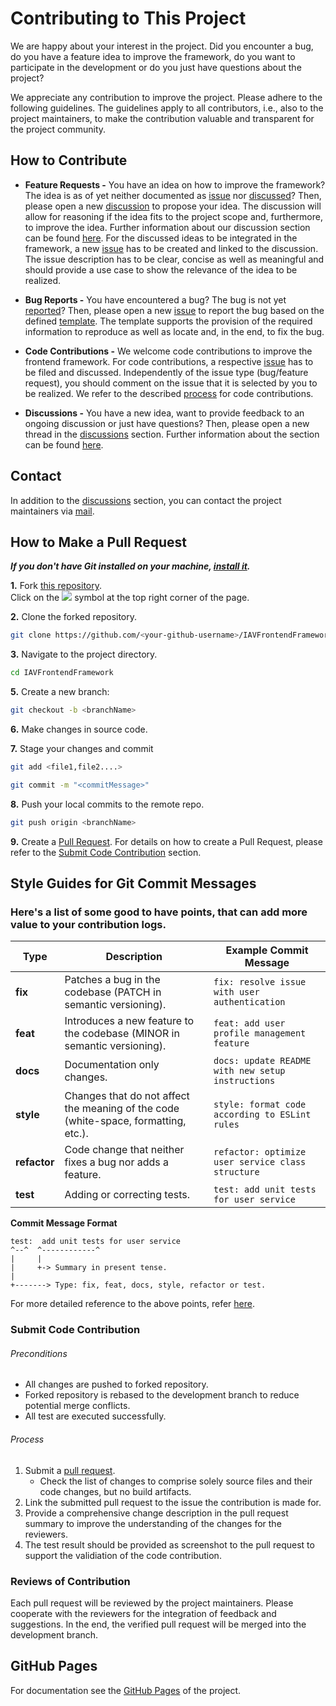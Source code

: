 # Contributing to This Project

We are happy about your interest in the project. Did you encounter a bug, do you have a feature idea to improve the framework, do you want to participate in the development or do you just have questions about the project?

We appreciate any contribution to improve the project. Please adhere to the following guidelines. The guidelines apply to all contributors, i.e., also to the project maintainers, to make the contribution valuable and transparent for the project community.

## How to Contribute

- **Feature Requests -**
You have an idea on how to improve the framework? The idea is as of yet neither documented as [issue](https://github.com/iavofficial/IAVFrontendFramework/issues) 
nor [discussed](https://github.com/iavofficial/IAVFrontendFramework/discussions)? Then, please open a new [discussion](https://github.com/iavofficial/IAVFrontendFramework/discussions) 
to propose your idea. The discussion will allow for reasoning if the idea fits to the project scope and, furthermore, to 
improve the idea. Further information about our discussion section can be found [here](https://github.com/iavofficial/IAVFrontendFramework/discussions/1). For the discussed ideas to be integrated in the framework, a new [issue](https://github.com/iavofficial/IAVFrontendFramework/issues)
has to be created and linked to the discussion. The issue description has to be clear, concise as well as meaningful and
should provide a use case to show the relevance of the idea to be realized.    

- **Bug Reports -**
You have encountered a bug? The bug is not yet [reported](https://github.com/iavofficial/IAVFrontendFramework/issues)?
Then, please open a new [issue](https://github.com/iavofficial/IAVFrontendFramework/issues) to report the bug based 
on the defined [template](https://github.com/iavofficial/IAVFrontendFramework/issues/new/choose). The template supports the provision 
of the required information to reproduce as well as locate and, in the end, to fix the bug.

- **Code Contributions -**
We welcome code contributions to improve the frontend framework. For code contributions, a respective 
[issue](https://github.com/iavofficial/IAVFrontendFramework/issues) has to be filed and discussed. 
Independently of the issue type (bug/feature request), you should comment on the issue that it is selected by you 
to be realized. We refer to the described [process](#process-for-code-contributions) for code contributions. 

- **Discussions -**
You have a new idea, want to provide feedback to an ongoing discussion or just have questions? Then, please open 
a new thread in the [discussions](https://github.com/iavofficial/IAVFrontendFramework/discussions) section. Further information about the section can be found [here](https://github.com/iavofficial/IAVFrontendFramework/discussions/1).

## Contact

In addition to the [discussions](https://github.com/iavofficial/IAVFrontendFramework/discussions) section,
you can contact the project maintainers via [mail](mailto:frontendframework@iav.de).

## How to Make a Pull Request

***If you don't have Git installed on your machine, [install it](https://help.github.com/articles/set-up-git/).***

**1.** Fork [this repository](https://github.com/iavofficial/IAVFrontendFramework).  
Click on the <a href="https://github.com/iavofficial/IAVFrontendFramework"><img src="https://img.icons8.com/ios/24/000000/code-fork.png"></a> symbol at the top right corner of the page.

**2.** Clone the forked repository.

```bash
git clone https://github.com/<your-github-username>/IAVFrontendFramework
```

**3.** Navigate to the project directory.

```bash
cd IAVFrontendFramework
```
**5.** Create a new branch:
```bash
git checkout -b <branchName>
```

**6.** Make changes in source code.

**7.** Stage your changes and commit

```bash
git add <file1,file2....>
```
```bash
git commit -m "<commitMessage>"
```

**8.** Push your local commits to the remote repo.

```bash
git push origin <branchName>
```

**9.** Create a [Pull Request](https://github.com/iavofficial/IAVFrontendFramework/pulls). For details on how to create a Pull Request, please refer to the [Submit Code Contribution](#submit-code-contribution) section.



## Style Guides for Git Commit Messages

### Here's a list of some good to have points, that can add more value to your contribution logs.

| **Type**      | **Description**                                                                                     | **Example Commit Message**                           |
|---------------|-----------------------------------------------------------------------------------------------------|------------------------------------------------------|
| **fix**       | Patches a bug in the codebase (PATCH in semantic versioning).                                        | `fix: resolve issue with user authentication`        |
| **feat**      | Introduces a new feature to the codebase (MINOR in semantic versioning).                             | `feat: add user profile management feature`          |
| **docs**      | Documentation only changes.                                                                         | `docs: update README with new setup instructions`    |
| **style**     | Changes that do not affect the meaning of the code (white-space, formatting, etc.).                 | `style: format code according to ESLint rules`       |
| **refactor**  | Code change that neither fixes a bug nor adds a feature.                                             | `refactor: optimize user service class structure`    |
| **test**      | Adding or correcting tests.                                                                         | `test: add unit tests for user service`              |


**Commit Message Format**

```
test:  add unit tests for user service
^--^  ^------------^
|     |
|     +-> Summary in present tense.
|
+-------> Type: fix, feat, docs, style, refactor or test.
```

For more detailed reference to the above points, refer <a href="https://www.conventionalcommits.org/en/v1.0.0/">here</a>.

### Submit Code Contribution

###### Preconditions
- All changes are pushed to forked repository.
- Forked repository is rebased to the development branch to reduce potential merge conflicts.
- All test are executed successfully. 

###### Process
1. Submit a [pull request](https://help.github.com/articles/about-pull-requests/).
   - Check the list of changes to comprise solely source files and their code changes, but no build artifacts. 
2. Link the submitted pull request to the issue the contribution is made for.
3. Provide a comprehensive change description in the pull request summary to improve the understanding of the changes for the reviewers. 
4. The test result should be provided as screenshot to the pull request to support the validiation of the code contribution.  

### Reviews of Contribution
Each pull request will be reviewed by the project maintainers. Please cooperate with the reviewers for the integration of feedback and suggestions. 
In the end, the verified pull request will be merged into the development branch.

## GitHub Pages
For documentation see the [GitHub Pages](https://iavofficial.github.io/IAVFrontendFramework/) of the project.
